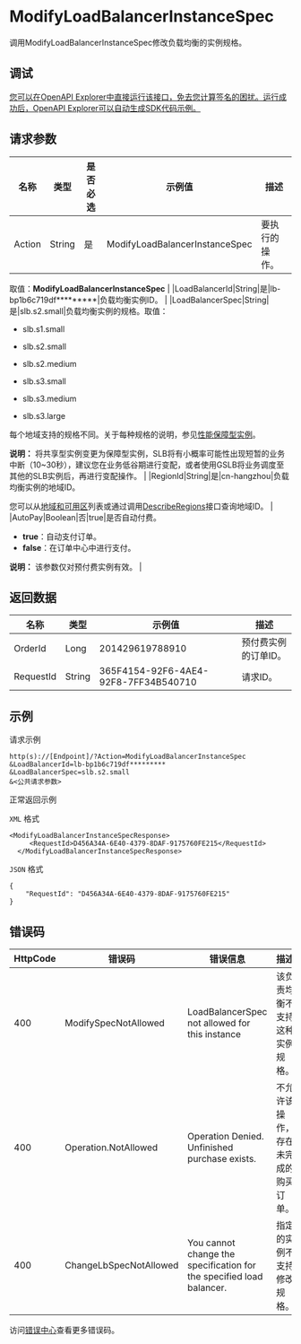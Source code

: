 # ModifyLoadBalancerInstanceSpec

调用ModifyLoadBalancerInstanceSpec修改负载均衡的实例规格。

## 调试

[您可以在OpenAPI Explorer中直接运行该接口，免去您计算签名的困扰。运行成功后，OpenAPI Explorer可以自动生成SDK代码示例。](https://api.aliyun.com/#product=Slb&api=ModifyLoadBalancerInstanceSpec&type=RPC&version=2014-05-15)

## 请求参数

|名称|类型|是否必选|示例值|描述|
|--|--|----|---|--|
|Action|String|是|ModifyLoadBalancerInstanceSpec|要执行的操作。

 取值：**ModifyLoadBalancerInstanceSpec** |
|LoadBalancerId|String|是|lb-bp1b6c719df\*\*\*\*\*\*\*\*\*|负载均衡实例ID。 |
|LoadBalancerSpec|String|是|slb.s2.small|负载均衡实例的规格。取值：

 -   slb.s1.small

 -   slb.s2.small
-   slb.s2.medium
-   slb.s3.small
-   slb.s3.medium
-   slb.s3.large

 每个地域支持的规格不同。关于每种规格的说明，参见[性能保障型实例](~~85931~~)。

 **说明：** 将共享型实例变更为保障型实例，SLB将有小概率可能性出现短暂的业务中断（10~30秒），建议您在业务低谷期进行变配，或者使用GSLB将业务调度至其他的SLB实例后，再进行变配操作。 |
|RegionId|String|是|cn-hangzhou|负载均衡实例的地域ID。

 您可以从[地域和可用区](~~40654~~)列表或通过调用[DescribeRegions](~~27584~~)接口查询地域ID。 |
|AutoPay|Boolean|否|true|是否自动付费。

 -   **true**：自动支付订单。
-   **false**：在订单中心中进行支付。

 **说明：** 该参数仅对预付费实例有效。 |

## 返回数据

|名称|类型|示例值|描述|
|--|--|---|--|
|OrderId|Long|201429619788910|预付费实例的订单ID。 |
|RequestId|String|365F4154-92F6-4AE4-92F8-7FF34B540710|请求ID。 |

## 示例

请求示例

```
http(s)://[Endpoint]/?Action=ModifyLoadBalancerInstanceSpec
&LoadBalancerId=lb-bp1b6c719df*********
&LoadBalancerSpec=slb.s2.small
&<公共请求参数>
```

正常返回示例

`XML` 格式

```
<ModifyLoadBalancerInstanceSpecResponse>
     <RequestId>D456A34A-6E40-4379-8DAF-9175760FE215</RequestId>
  </ModifyLoadBalancerInstanceSpecResponse>
```

`JSON` 格式

```
{
    "RequestId": "D456A34A-6E40-4379-8DAF-9175760FE215"
}
```

## 错误码

|HttpCode|错误码|错误信息|描述|
|--------|---|----|--|
|400|ModifySpecNotAllowed|LoadBalancerSpec not allowed for this instance|该负责均衡不支持这种实例规格。|
|400|Operation.NotAllowed|Operation Denied. Unfinished purchase exists.|不允许该操作，存在未完成的购买订单。|
|400|ChangeLbSpecNotAllowed|You cannot change the specification for the specified load balancer.|指定的实例不支持修改规格。|

访问[错误中心](https://error-center.aliyun.com/status/product/Slb)查看更多错误码。

